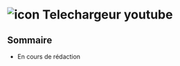 # ![icon](https://github.com/user-attachments/assets/e7d17cd4-0307-4764-92fd-148158de3281) Telechargeur youtube



## Sommaire

- En cours de rédaction
